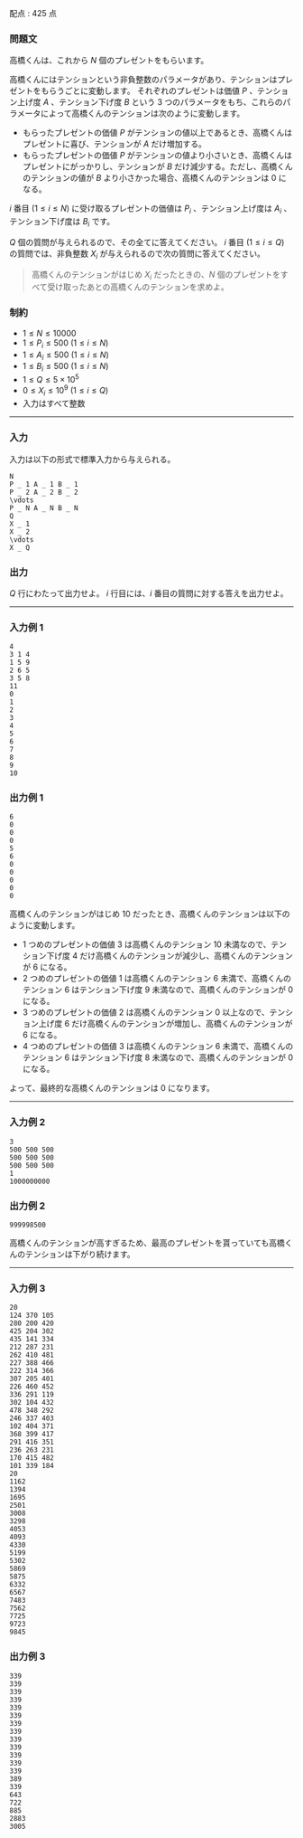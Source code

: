 配点 : $425$ 点

### 問題文

高橋くんは、これから $N$ 個のプレゼントをもらいます。

高橋くんにはテンションという非負整数のパラメータがあり、テンションはプレゼントをもらうごとに変動します。 それぞれのプレゼントは価値 $P$ 、テンション上げ度 $A$ 、テンション下げ度 $B$ という $3$ つのパラメータをもち、これらのパラメータによって高橋くんのテンションは次のように変動します。

  * もらったプレゼントの価値 $P$ がテンションの値以上であるとき、高橋くんはプレゼントに喜び、テンションが $A$ だけ増加する。
  * もらったプレゼントの価値 $P$ がテンションの値より小さいとき、高橋くんはプレゼントにがっかりし、テンションが $B$ だけ減少する。ただし、高橋くんのテンションの値が $B$ より小さかった場合、高橋くんのテンションは $0$ になる。



$i$ 番目 $(1\le i\le N)$ に受け取るプレゼントの価値は $P _ i$ 、テンション上げ度は $A _ i$ 、テンション下げ度は $B _ i$ です。

$Q$ 個の質問が与えられるので、その全てに答えてください。 $i$ 番目 $(1\le i\le Q)$ の質問では、非負整数 $X _ i$ が与えられるので次の質問に答えてください。

> 高橋くんのテンションがはじめ $X _ i$ だったときの、$N$ 個のプレゼントをすべて受け取ったあとの高橋くんのテンションを求めよ。

### 制約

  * $1\le N\le10000$
  * $1\le P _ i\le500\ (1\le i\le N)$
  * $1\le A _ i\le500\ (1\le i\le N)$
  * $1\le B _ i\le500\ (1\le i\le N)$
  * $1\le Q\le5\times10 ^ 5$
  * $0\le X _ i\le10 ^ 9\ (1\le i\le Q)$
  * 入力はすべて整数



* * *

### 入力

入力は以下の形式で標準入力から与えられる。
    
    
    N
    P _ 1 A _ 1 B _ 1
    P _ 2 A _ 2 B _ 2
    \vdots
    P _ N A _ N B _ N
    Q
    X _ 1
    X _ 2
    \vdots
    X _ Q

### 出力

$Q$ 行にわたって出力せよ。 $i$ 行目には、$i$ 番目の質問に対する答えを出力せよ。

* * *

### 入力例 1
    
    
    4
    3 1 4
    1 5 9
    2 6 5
    3 5 8
    11
    0
    1
    2
    3
    4
    5
    6
    7
    8
    9
    10

### 出力例 1
    
    
    6
    0
    0
    0
    5
    6
    0
    0
    0
    0
    0

高橋くんのテンションがはじめ $10$ だったとき、高橋くんのテンションは以下のように変動します。

  * $1$ つめのプレゼントの価値 $3$ は高橋くんのテンション $10$ 未満なので、テンション下げ度 $4$ だけ高橋くんのテンションが減少し、高橋くんのテンションが $6$ になる。
  * $2$ つめのプレゼントの価値 $1$ は高橋くんのテンション $6$ 未満で、高橋くんのテンション $6$ はテンション下げ度 $9$ 未満なので、高橋くんのテンションが $0$ になる。
  * $3$ つめのプレゼントの価値 $2$ は高橋くんのテンション $0$ 以上なので、テンション上げ度 $6$ だけ高橋くんのテンションが増加し、高橋くんのテンションが $6$ になる。
  * $4$ つめのプレゼントの価値 $3$ は高橋くんのテンション $6$ 未満で、高橋くんのテンション $6$ はテンション下げ度 $8$ 未満なので、高橋くんのテンションが $0$ になる。



よって、最終的な高橋くんのテンションは $0$ になります。

* * *

### 入力例 2
    
    
    3
    500 500 500
    500 500 500
    500 500 500
    1
    1000000000

### 出力例 2
    
    
    999998500

高橋くんのテンションが高すぎるため、最高のプレゼントを貰っていても高橋くんのテンションは下がり続けます。

* * *

### 入力例 3
    
    
    20
    124 370 105
    280 200 420
    425 204 302
    435 141 334
    212 287 231
    262 410 481
    227 388 466
    222 314 366
    307 205 401
    226 460 452
    336 291 119
    302 104 432
    478 348 292
    246 337 403
    102 404 371
    368 399 417
    291 416 351
    236 263 231
    170 415 482
    101 339 184
    20
    1162
    1394
    1695
    2501
    3008
    3298
    4053
    4093
    4330
    5199
    5302
    5869
    5875
    6332
    6567
    7483
    7562
    7725
    9723
    9845

### 出力例 3
    
    
    339
    339
    339
    339
    339
    339
    339
    339
    339
    339
    339
    339
    339
    389
    339
    643
    722
    885
    2883
    3005